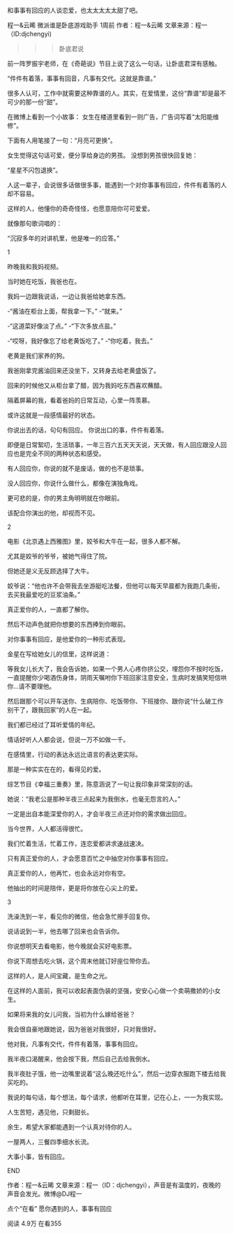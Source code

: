 和事事有回应的人谈恋爱，也太太太太太甜了吧。

程一&云晞  微派谁是卧底游戏助手  1周前
作者：程一&云晞
文章来源：程一（ID:djchengyi)


>>>卧底君说

前一阵罗振宇老师，在《奇葩说》节目上说了这么一句话，让卧底君深有感触。

“件件有着落，事事有回音，凡事有交代。这就是靠谱。”

很多人认可，工作中就需要这种靠谱的人。其实，在爱情里，这份“靠谱”却是最不可少的那一份“甜”。






在微博上看到一个小故事：
女生在楼道里看到一则广告，广告词写着“太阳能维修”。

下面有人用笔接了一句：“月亮可更换”。

女生觉得这句话可爱，便分享给身边的男孩。
没想到男孩很快回复她：

“星星不闪包退换”。



人这一辈子，会说很多话做很多事，能遇到一个对你事事有回应，件件有着落的人却不容易。

这样的人，他懂你的奇奇怪怪，也愿意陪你可可爱爱。

就像那句歌词唱的：

“沉寂多年的对讲机里，他是唯一的应答。”


  1  

昨晚我和我妈视频。

当时她在吃饭，我爸也在。

我妈一边跟我说话，一边让我爸给她拿东西。

-“酱油在柜台上面，帮我拿一下。”
-“就来。”

-“这道菜好像淡了点。”
 -“下次多放点盐。”

-“哎呀，我好像忘了给老黄饭吃了。”
 -“你吃着，我去。”

老黄是我们家养的狗。

我爸刚拿完酱油回来还没坐下，又转身去给老黄盛饭了。

回来的时候他又从柜台拿了醋，因为我妈吃东西喜欢蘸醋。

隔着屏幕的我，看着爸妈的日常互动，心里一阵羡慕。



或许这就是一段感情最好的状态。

你说出去的话，句句有回应。
你说出口的事，件件有着落。

即便是日常絮叨，生活琐事，一年三百六五天天天说，天天做，有人回应跟没人回应也是完全不同的两种状态和感受。

有人回应你，你说的就不是废话，做的也不是琐事。

没人回应你，你说什么做什么，都像在演独角戏。

更可悲的是，你的男主角明明就在你眼前。

该配合你演出的他，却视而不见。


  2  

电影《北京遇上西雅图》里，姣爷和大牛在一起，很多人都不解。

尤其是姣爷的爷爷，被她气得住了院。

但她还是义无反顾选择了大牛。

姣爷说：“他也许不会带我去坐游艇吃法餐，但他可以每天早晨都为我跑几条街，去买我最爱吃的豆浆油条。”

真正爱你的人，一直都了解你。

然后不动声色就把你想要的东西捧到你眼前。

对你事事有回应，是他爱你的一种形式表现。



金星在写给她女儿的信里，这样说道：

等我女儿长大了，我会告诉她，如果一个男人心疼你挤公交，埋怨你不按时吃饭，一直提醒你少喝酒伤身体，阴雨天嘱咐你下班回家注意安全，生病时发搞笑短信哄你...请不要理他。

然后跟那个可以开车送你、生病陪你、吃饭带你、下班接你、跟你说“什么破工作别干了，跟我回家”的人在一起。

我们都已经过了耳听爱情的年纪。

情话好听人人都会说，但说一万不如做一千。

在感情里，行动的表达永远比语言的表达更实际。

那是一种实实在在的，看得见的爱。

综艺节目《幸福三重奏》里，陈意涵说了一句让我印象非常深刻的话。

她说：“我老公是那种半夜三点起来为我倒水，也毫无怨言的人。”

一定是出自本能深爱你的人，才会半夜三点还对你的需求做出回应。



当今世界，人人都活得很忙。

我们忙着生活，忙着工作，连恋爱都讲求速战速决。

只有真正爱你的人，才会愿意百忙之中抽空对你事事有回应。

真正爱你的人，他再忙，也会永远对你有空。

他抽出的时间是陪伴，更是将你放在心尖上的爱。


  3  

洗澡洗到一半，看见你的微信，他会急忙擦手回复你。

说话说到一半，他去哪了回来也会告诉你。

你说想明天去看电影，他今晚就会买好电影票。

你说下周想去吃火锅，这个周末他就订好座位带你去。

这样的人，是人间宝藏，是生命之光。

在这样的人面前，我可以收起表面伪装的坚强，安安心心做一个卖萌撒娇的小女生。



如果将来我的女儿问我，当初为什么嫁给爸爸？

我会很自豪地跟她说，因为爸爸对我很好，只对我很好。

他对我，凡事有交代，件件有着落，事事有回应。

我半夜口渴醒来，他会按下我，然后自己去给我倒水。

我半夜肚子饿，他一边嘴里说着“这么晚还吃什么”，然后一边穿衣服跑下楼去给我买吃的。

我说的每句话，每个想法，每个请求，他都听在耳里，记在心上，一一为我实现。

人生苦短，遇见他，只剩甜长。

余生，希望大家都能遇到一个认真对待你的人。

一屋两人，三餐四季细水长流。

大事小事，皆有回应。

 END


作者：程一&云晞
文章来源：程一（ID：djchengyi），声音是有温度的，夜晚的声音会发光。微博@DJ程一


点个“在看”
愿你遇到的人，事事有回应


阅读 4.9万
 在看355
